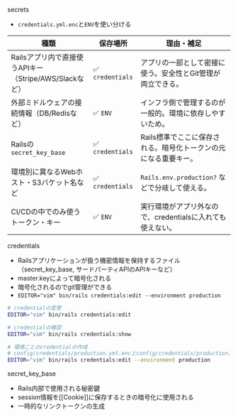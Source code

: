 secrets
- `credentials.yml.enc`と`ENV`を使い分ける

| 種類                                      | 保存場所            | 理由・補足                               |
| --------------------------------------- | --------------- | ----------------------------------- |
| Railsアプリ内で直接使うAPIキー（Stripe/AWS/Slackなど） | ✅ `credentials` | アプリの一部として密接に使う。安全性とGit管理が両立できる。     |
| 外部ミドルウェアの接続情報（DB/Redisなど）               | ✅ `ENV`         | インフラ側で管理するのが一般的。環境に依存しやすいため。        |
| Railsの `secret_key_base`                | ✅ `credentials` | Rails標準でここに保存される。暗号化トークンの元になる重要キー。  |
| 環境別に異なるWebホスト・S3バケット名など                 | ✅ `credentials` | `Rails.env.production?` などで分岐して使える。 |
| CI/CDの中でのみ使うトークン・キー                     | ✅ `ENV`         | 実行環境がアプリ外なので、credentialsに入れても使えない。  |
credentials
- Railsアプリケーションが扱う機密情報を保持するファイル（secret_key_base, サードパーティAPIのAPIキーなど）
- master.keyによって暗号化される
- 暗号化されるのでgit管理ができる
- `EDITOR="vim" bin/rails credentials:edit --environment production`
```bash
# credentialの変更
EDITOR="vim" bin/rails credentials:edit

# credentialの確認
EDITOR="vim" bin/rails credentials:show

# 環境ごとのcredentialの作成
# config/credentials/production.yml.encとconfig/credentials/production.keyが作られる
EDITOR="vim" bin/rails credentials:edit --environment production
```

secret_key_base
- Rails内部で使用される秘密鍵
- session情報を[[Cookie]]に保存するときの暗号化に使用される
- 一時的なリンクトークンの生成